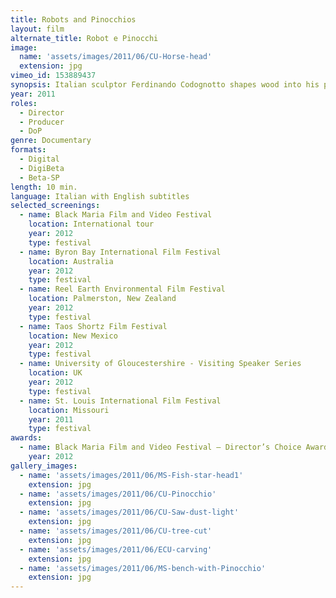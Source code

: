 ```yaml
---
title: Robots and Pinocchios
layout: film
alternate_title: Robot e Pinocchi
image:
  name: 'assets/images/2011/06/CU-Horse-head'
  extension: jpg
vimeo_id: 153889437
synopsis: Italian sculptor Ferdinando Codognotto shapes wood into his personal philosophy. We are all robots and pinocchios.
year: 2011
roles:
  - Director
  - Producer
  - DoP
genre: Documentary
formats:
  - Digital
  - DigiBeta
  - Beta-SP
length: 10 min.
language: Italian with English subtitles
selected_screenings:
  - name: Black Maria Film and Video Festival
    location: International tour
    year: 2012
    type: festival
  - name: Byron Bay International Film Festival
    location: Australia
    year: 2012
    type: festival
  - name: Reel Earth Environmental Film Festival
    location: Palmerston, New Zealand
    year: 2012
    type: festival
  - name: Taos Shortz Film Festival
    location: New Mexico
    year: 2012
    type: festival
  - name: University of Gloucestershire - Visiting Speaker Series
    location: UK
    year: 2012
    type: festival
  - name: St. Louis International Film Festival
    location: Missouri
    year: 2011
    type: festival
awards:
  - name: Black Maria Film and Video Festival – Director’s Choice Award
    year: 2012
gallery_images:
  - name: 'assets/images/2011/06/MS-Fish-star-head1'
    extension: jpg
  - name: 'assets/images/2011/06/CU-Pinocchio'
    extension: jpg
  - name: 'assets/images/2011/06/CU-Saw-dust-light'
    extension: jpg
  - name: 'assets/images/2011/06/CU-tree-cut'
    extension: jpg
  - name: 'assets/images/2011/06/ECU-carving'
    extension: jpg
  - name: 'assets/images/2011/06/MS-bench-with-Pinocchio'
    extension: jpg           
---
```

